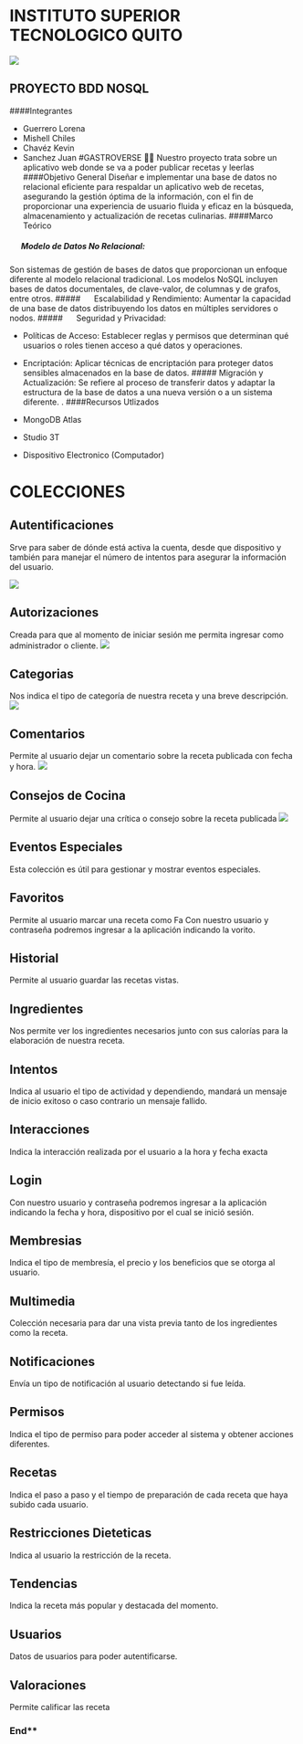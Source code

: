 # INSTITUTO SUPERIOR  TECNOLOGICO QUITO
![](https://qiu.itq.edu.ec/Principal/imgLogin/loading.png)

## PROYECTO BDD NOSQL

####Integrantes

-  Guerrero Lorena 
- Mishell Chiles
- Chavéz Kevin
- Sanchez Juan
#GASTROVERSE 🥗🍕
Nuestro proyecto trata sobre un aplicativo web donde se va a poder publicar recetas y leerlas
####Objetivo General
Diseñar e implementar una base de datos no relacional eficiente para respaldar un aplicativo web de recetas, asegurando la gestión óptima de la información, con el fin de proporcionar una experiencia de usuario fluida y eficaz en la búsqueda, almacenamiento y actualización de recetas culinarias.
####Marco Teórico
##### ‎ ‎ ‎ ‎ ‎ ‎‎  Modelo de Datos No Relacional:
Son sistemas de gestión de bases de datos que proporcionan un enfoque diferente al modelo relacional tradicional. Los modelos NoSQL incluyen bases de datos documentales, de clave-valor, de columnas y de grafos, entre otros.
#####‎ ‎ ‎ ‎ ‎ ‎ ‎Escalabilidad y Rendimiento:
Aumentar la capacidad de una base de datos distribuyendo los datos en múltiples servidores o nodos.
#####‎ ‎ ‎ ‎ ‎ ‎ ‎Seguridad y Privacidad:
   - Políticas de Acceso: Establecer reglas y permisos que determinan qué usuarios o roles tienen acceso a qué datos y operaciones.
   
 - Encriptación: Aplicar técnicas de encriptación para proteger datos sensibles almacenados en la base de datos.
#####‎ Migración y Actualización:
Se refiere al proceso de transferir datos y adaptar la estructura de la base de datos a una nueva versión o a un sistema diferente. .
####Recursos Utlizados
- MongoDB Atlas
- Studio 3T
- Dispositivo Electronico (Computador)

# COLECCIONES
## Autentificaciones 
Srve para saber de dónde está activa la cuenta, desde que dispositivo 
y también para manejar el número de intentos para asegurar la información del usuario.    

![](https://github.com/Mishell-0/GastroVerse/blob/main/Captura%20de%20pantalla%20(183).png?raw=true)
## Autorizaciones
 Creada para que al momento de iniciar sesión me permita ingresar 
como administrador o cliente.
![](https://github.com/Mishell-0/GastroVerse/blob/main/Captura%20de%20pantalla%20(184).png?raw=true)
## Categorias
 Nos indica el tipo de categoría de nuestra receta y una breve descripción.
  ![](https://github.com/Mishell-0/GastroVerse/blob/main/Captura%20de%20pantalla%20(185).png?raw=true)
## Comentarios
 Permite al usuario dejar un comentario sobre la receta publicada con 
fecha y hora.
 ![](https://github.com/Mishell-0/GastroVerse/blob/main/Captura%20de%20pantalla%20(186).png?raw=true)
## Consejos de Cocina 
 Permite al usuario dejar una crítica o consejo sobre la receta 
publicada
 ![](https://github.com/Mishell-0/GastroVerse/blob/main/Captura%20de%20pantalla%20(188).png?raw=true)
## Eventos Especiales
Esta colección es útil para gestionar y mostrar eventos especiales.
 ![]()
## Favoritos
 Permite al usuario marcar una receta como Fa Con nuestro usuario y contraseña podremos ingresar a la aplicación indicando la vorito.
  ![]()
## Historial
 Permite al usuario guardar las recetas vistas.
  ![]()
## Ingredientes
Nos permite ver los ingredientes necesarios junto con sus calorías para 
la elaboración de nuestra receta.
 ![]()
## Intentos
 Indica al usuario el tipo de actividad y dependiendo, mandará un mensaje de inicio exitoso o caso contrario un mensaje fallido.
  ![]()
## Interacciones 
 Indica la interacción realizada por el usuario a la hora y fecha exacta
  ![]()
## Login
 Con nuestro usuario y contraseña podremos ingresar a la aplicación indicando la fecha y hora, dispositivo por el cual se inició sesión.
  ![]()
 ## Membresias
  Indica el tipo de membresía, el precio y los beneficios que se otorga al 
usuario.
 ![]()
 ## Multimedia
  Colección necesaria para dar una vista previa tanto de los ingredientes 
como la receta.
 ![]()
 ## Notificaciones
  Envía un tipo de notificación al usuario detectando si fue leída.
   ![]()
 ## Permisos
 Indica el tipo de permiso para poder acceder al sistema y obtener acciones 
diferentes.
 ![]()
 ## Recetas
  Indica el paso a paso y el tiempo de preparación de cada receta que haya 
subido cada usuario.
 ![]()
 ## Restricciones Dieteticas
  Indica al usuario la restricción de la receta.
   ![]()
 ## Tendencias
 Indica la receta más popular y destacada del momento.
  ![]()
 ## Usuarios
  Datos de usuarios para poder autentificarse.
   ![]()
 ## Valoraciones
  Permite calificar las receta
   ![]()
### End**
